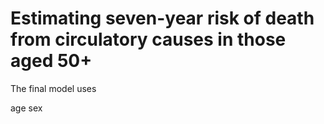 # Estimating seven-year risk of death from circulatory causes in those aged 50+

The final model uses 

age
sex
